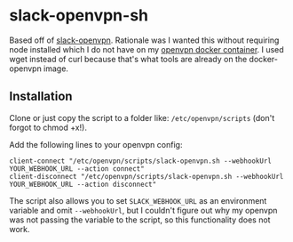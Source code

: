 # slack-openvpn-sh


Based off of [slack-openvpn](https://github.com/kaplanmaxe/slack-openvpn). Rationale was I wanted this without requiring node installed which I do not have on my [openvpn docker container](https://github.com/kylemanna/docker-openvpn). I used wget instead of curl because that's what tools are already on the docker-openvpn image.

## Installation

Clone or just copy the script to a folder like: `/etc/openvpn/scripts` (don't forgot to chmod +x!).

Add the following lines to your openvpn config:

```
client-connect "/etc/openvpn/scripts/slack-openvpn.sh --webhookUrl YOUR_WEBHOOK_URL --action connect"
client-disconnect "/etc/openvpn/scripts/slack-openvpn.sh --webhookUrl YOUR_WEBHOOK_URL --action disconnect"
```

The script also allows you to set `SLACK_WEBHOOK_URL` as an environment variable and omit `--webhookUrl`, but I couldn't figure out why my openvpn was not passing the variable to the script, so this functionality does not work.

